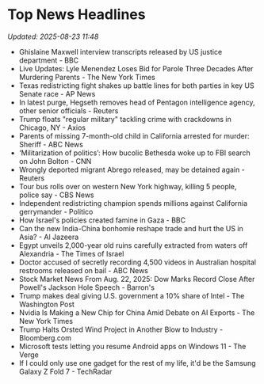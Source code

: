 # Top News Headlines

_Updated: 2025-08-23 11:48_

- Ghislaine Maxwell interview transcripts released by US justice department - BBC
- Live Updates: Lyle Menendez Loses Bid for Parole Three Decades After Murdering Parents - The New York Times
- Texas redistricting fight shakes up battle lines for both parties in key US Senate race - AP News
- In latest purge, Hegseth removes head of Pentagon intelligence agency, other senior officials - Reuters
- Trump floats "regular military" tackling crime with crackdowns in Chicago, NY - Axios
- Parents of missing 7-month-old child in California arrested for murder: Sheriff - ABC News
- ‘Militarization of politics’: How bucolic Bethesda woke up to FBI search on John Bolton - CNN
- Wrongly deported migrant Abrego released, may be detained again - Reuters
- Tour bus rolls over on western New York highway, killing 5 people, police say - CBS News
- Independent redistricting champion spends millions against California gerrymander - Politico
- How Israel's policies created famine in Gaza - BBC
- Can the new India-China bonhomie reshape trade and hurt the US in Asia? - Al Jazeera
- Egypt unveils 2,000-year old ruins carefully extracted from waters off Alexandria - The Times of Israel
- Doctor accused of secretly recording 4,500 videos in Australian hospital restrooms released on bail - ABC News
- Stock Market News From Aug. 22, 2025: Dow Marks Record Close After Powell's Jackson Hole Speech - Barron's
- Trump makes deal giving U.S. government a 10% share of Intel - The Washington Post
- Nvidia Is Making a New Chip for China Amid Debate on AI Exports - The New York Times
- Trump Halts Orsted Wind Project in Another Blow to Industry - Bloomberg.com
- Microsoft tests letting you resume Android apps on Windows 11 - The Verge
- If I could only use one gadget for the rest of my life, it'd be the Samsung Galaxy Z Fold 7 - TechRadar